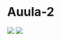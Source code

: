 # Auula-2 

![](https://media.giphy.com/media/v1.Y2lkPTc5MGI3NjExcmdyMWJuaHl1cHk2a2I2MnZjZzBpOTZlYm1qdnRxdzVqanc0dmd4ZyZlcD12MV9pbnRlcm5hbF9naWZfYnlfaWQmY3Q9Zw/JpN2GBlSyFJDqfOM5j/giphy.gif)
![](https://media.giphy.com/media/v1.Y2lkPTc5MGI3NjExYTI2Ynk4emtoYnQ4d3ozb3BvNjQyNTBndHgyYzVnbW5qNzdwOXloZyZlcD12MV9pbnRlcm5hbF9naWZfYnlfaWQmY3Q9Zw/H1dxi6xdh4NGQCZSvz/giphy.gif)
